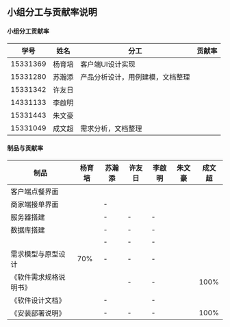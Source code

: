 ## 小组分工与贡献率说明

#### 小组分工贡献率

| 学号       | 姓名   | 分工        | 贡献率  |
| -------- | ---- | --------- | ---- |
| 15331369 | 杨育培  |    客户端UI设计实现       |      |
| 15331280 | 苏瀚添  |产品分析设计，用例建模，文档整理 |      |
| 15331342 | 许友日  |           |      |
| 14331133 | 李啟明  |           |      |
| 15331443 | 朱文豪  |           |      |
| 15331049 | 成文超  | 需求分析，文档整理 |      |



#### 制品与贡献率

| 制品          | 杨育培  | 苏瀚添  | 许友日  | 李啟明  | 朱文豪  | 成文超  |
| ----------- | ---- | ---- | ---- | ---- | ---- | ---- |
| 客户端点餐界面|      |      |      |      |      |      |
| 商家端接单界面|      | -    |      |      |      |      |
| 服务器搭建    |      | -    | -    | -    |      |      |
| 数据库搭建   |      | -    | -    | -    |      |      |
|             |      | -    | -    | -    |      |      |
| 需求模型与原型设计   | 70%  | -    | -    | -    |      |      |
| 《软件需求规格说明书》 |      |      | -    | -    |      | 100% |
| 《软件设计文档》    |      | -    |      | -    |      |      |
| 《安装部署说明》    |      | -    | -    | -    |      | 100% |
